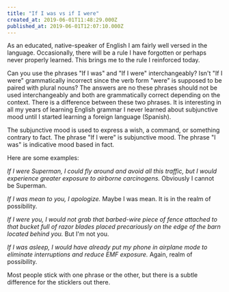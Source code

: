 ```yaml
---
title: "If I was vs if I were"
created_at: 2019-06-01T11:48:29.000Z
published_at: 2019-06-01T12:07:10.000Z
---
```

As an educated, native-speaker of English I am fairly well versed in the language. Occasionally, there will be a rule I have forgotten or perhaps never properly learned. This brings me to the rule I reinforced today.

Can you use the phrases "If I was" and "If I were" interchangeably? Isn't "If I were" grammatically incorrect since the verb form "were" is supposed to be paired with plural nouns? The answers are no these phrases should not be used interchangeably and both are grammatically correct depending on the context. There is a difference between these two phrases. It is interesting in all my years of learning English grammar I never learned about subjunctive mood until I started learning a foreign language (Spanish).

The subjunctive mood is used to express a wish, a command, or something contrary to fact. The phrase "If I were" is subjunctive mood. The phrase "I was" is indicative mood based in fact. 

Here are some examples:

_If I were Superman, I could fly around and avoid all this traffic, but I would experience greater exposure to airborne carcinogens._ Obviously I cannot be Superman.

_If I was mean to you, I apologize._ Maybe I was mean. It is in the realm of possibility.

_If I were you, I would not grab that barbed-wire piece of fence attached to that bucket full of razor blades placed precariously on the edge of the barn located behind you._ But I'm not you.

_If I was asleep, I would have already put my phone in airplane mode to eliminate interruptions and reduce EMF exposure._ Again, realm of possibility.

Most people stick with one phrase or the other, but there is a subtle difference for the sticklers out there.
